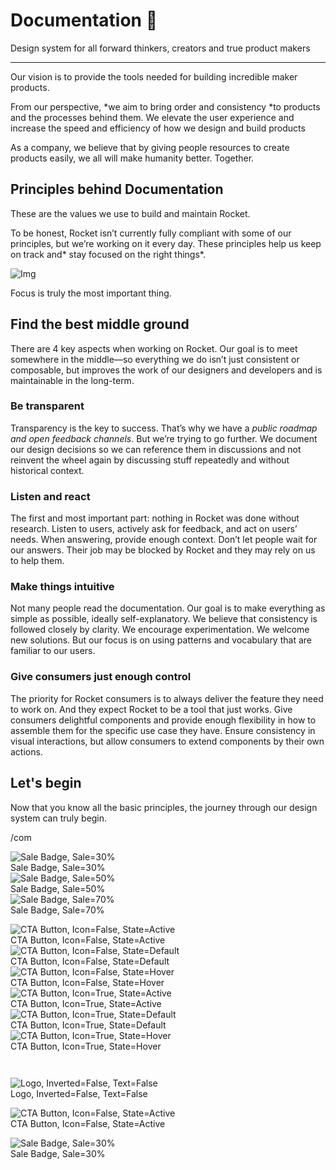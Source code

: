 
# Documentation 🚀

Design system for all forward thinkers, creators and true product makers

---

Our vision is to provide the tools needed for building incredible maker products.

From our perspective, *we aim to bring order and consistency *to products and the processes behind them. We elevate the user experience and increase the speed and efficiency of how we design and build products

As a company, we believe that by giving people resources to create products easily, we all will make humanity better. Together.

## Principles behind Documentation

These are the values we use to build and maintain Rocket.

To be honest, Rocket isn’t currently fully compliant with some of our principles, but we’re working on it every day. These principles help us keep on track and* stay focused on the right things*.

![Img](https://studio-assets.supernova.io/design-systems/14533/9289758a-6300-472a-bbc6-a57098081abf.jpeg)

Focus is truly the most important thing.

## Find the best middle ground

There are 4 key aspects when working on Rocket. Our goal is to meet somewhere in the middle—so everything we do isn’t just consistent or composable, but improves the work of our designers and developers and is maintainable in the long-term.

### Be transparent

Transparency is the key to success. That’s why we have a *public roadmap and open feedback channels*. But we’re trying to go further. We document our design decisions so we can reference them in discussions and not reinvent the wheel again by discussing stuff repeatedly and without historical context.

### Listen and react

The first and most important part: nothing in Rocket was done without research. Listen to users, actively ask for feedback, and act on users’ needs. When answering, provide enough context. Don’t let people wait for our answers. Their job may be blocked by Rocket and they may rely on us to help them.

### Make things intuitive

Not many people read the documentation. Our goal is to make everything as simple as possible, ideally self-explanatory. We believe that consistency is followed closely by clarity. We encourage experimentation. We welcome new solutions. But our focus is on using patterns and vocabulary that are familiar to our users.

### Give consumers just enough control

The priority for Rocket consumers is to always deliver the feature they need to work on. And they expect Rocket to be a tool that just works. Give consumers delightful components and provide enough flexibility in how to assemble them for the specific use case they have. Ensure consistency in visual interactions, but allow consumers to extend components by their own actions.

## Let's begin

Now that you know all the basic principles, the journey through our design system can truly begin.

/com

  
![Sale Badge, Sale=30%](https://studio-assets.supernova.io/design-systems/14533/42170dcb-b5f8-4fc1-8e20-7f7e49d57a09.png)  
Sale Badge, Sale=30%  
![Sale Badge, Sale=50%](https://studio-assets.supernova.io/design-systems/14533/6da8c9b6-a42d-45a3-b271-6b3a6881b5b4.png)  
Sale Badge, Sale=50%  
![Sale Badge, Sale=70%](https://studio-assets.supernova.io/design-systems/14533/cb31096d-b163-41cb-a95d-b84fc9395e1f.png)  
Sale Badge, Sale=70%  


  
![CTA Button, Icon=False, State=Active](https://studio-assets.supernova.io/design-systems/14533/688720b8-6007-434b-bc26-8c3925d4a144.png)  
CTA Button, Icon=False, State=Active  
![CTA Button, Icon=False, State=Default](https://studio-assets.supernova.io/design-systems/14533/88032678-a1fc-4002-9f38-e638d1ba6b69.png)  
CTA Button, Icon=False, State=Default  
![CTA Button, Icon=False, State=Hover](https://studio-assets.supernova.io/design-systems/14533/d90acfcd-42cd-40f8-89cd-6dfd843a1e55.png)  
CTA Button, Icon=False, State=Hover  
![CTA Button, Icon=True, State=Active](https://studio-assets.supernova.io/design-systems/14533/e164718d-c35e-42ec-a15c-4cb4e85a7741.png)  
CTA Button, Icon=True, State=Active  
![CTA Button, Icon=True, State=Default](https://studio-assets.supernova.io/design-systems/14533/e2f4edf5-63c3-48a5-883d-818c5e288b74.png)  
CTA Button, Icon=True, State=Default  
![CTA Button, Icon=True, State=Hover](https://studio-assets.supernova.io/design-systems/14533/89411142-2fbb-49e3-851e-20c9d9b2fd6f.png)  
CTA Button, Icon=True, State=Hover  


```javascript  
  
```

  
![Logo, Inverted=False, Text=False](https://studio-assets.supernova.io/design-systems/14533/f2cbc54f-b642-4802-a4e8-facfbaaf53d7.png)  
Logo, Inverted=False, Text=False  


  
  


  
![CTA Button, Icon=False, State=Active](https://studio-assets.supernova.io/design-systems/14533/688720b8-6007-434b-bc26-8c3925d4a144.png)  
CTA Button, Icon=False, State=Active  


  
![Sale Badge, Sale=30%](https://studio-assets.supernova.io/design-systems/14533/42170dcb-b5f8-4fc1-8e20-7f7e49d57a09.png)  
Sale Badge, Sale=30%  
